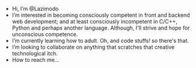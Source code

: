 - Hi, I’m @Lazimodo
- I’m interested in becoming consciously competent in front and backend web development; and at least consciously incompetent in C/C++, Python and perhaps another language. Although, I'll strive and hope for unconscious competence.
- I’m currently learning how to adult. Oh, and code stuffs! so there's that.
- I’m looking to collaborate on anything that scratches that creative technological itch.
- How to reach me...

<!---
Lazimodo/Lazimodo is a ✨ special ✨ repository because its `README.md` (this file) appears on your GitHub profile.
You can click the Preview link to take a look at your changes.
--->
